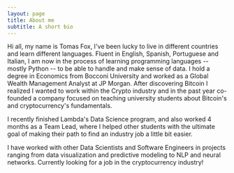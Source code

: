 ```yaml
---
layout: page
title: About me
subtitle: A short bio
---
```


Hi all, my name is Tomas Fox, I've been lucky to live in different countries and learn different languages. Fluent in English, Spanish, Portuguese and Italian, I am now in the process of learning programming languages -- mostly Python -- to be able to handle and make sense of data. I hold a degree in Economics from Bocconi University and worked as a Global Wealth Management Analyst at JP Morgan. After discovering Bitcoin I realized I wanted to work within the Crypto industry and in the past year co-founded a company focused on teaching university students about Bitcoin's and cryptocurrency's fundamentals. 

I recently finished Lambda's Data Science program, and also worked 4 months as a Team Lead, where I helped other students with the ultimate goal of making their path to find an industry job a little bit easier. 

I have worked with other Data Scientists and Software Engineers in projects ranging from data visualization and predictive modeling to NLP and neural networks. Currently looking for a job in the cryptocurrency industry! 

